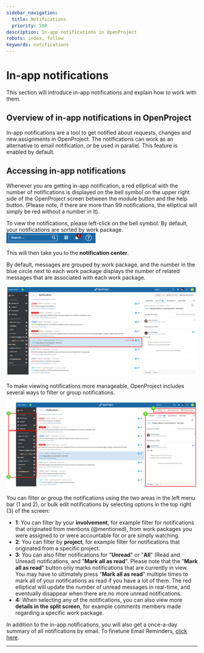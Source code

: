 ```yaml
---
sidebar_navigation:
  title: Notifications
  priority: 590
description: In-app notifications in OpenProject
robots: index, follow
keywords: notifications
---
```

# In-app notifications

This section will introduce in-app notifications and explain how to work with them. 



## Overview of in-app notifications in OpenProject

In-app notifications are a tool to get notified about requests, changes and new assignments in OpenProject. The notifications can work as an alternative to email notification, or be used in parallel. This feature is enabled by default.

## Accessing in-app notifications

Whenever you are getting in-app notification, a red elliptical with the number of notifications is displayed on the bell symbol on the upper right side of the OpenProject screen between the module button and the help button. (Please note, if there are more than 99 notifications, the elliptical will simply be red without a number in it).



To view the notifications, please left-click on the bell symbol. By default, your notifications are sorted by work package. <img src="IaN-1.PNG" alt="notifications" style="zoom:50%;" />

This will then take you to the **notification center**.

By default, messages are grouped by work package, and the number in the blue circle next to each work package displays the number of related messages that are associated with each work package.

<img src="In-app Notifications 6.PNG" alt="In-app Notifications 6" style="zoom:50%;" />

To make viewing notifications more manageable, OpenProject includes several ways to filter or group notifications.

![4](4.PNG)

You can filter or group the notifications using the two areas in the left menu bar (1 and 2), or bulk edit notifications by selecting options in the top right (3) of the screen:

- **1**: You can filter by your **involvement**, for example filter for notifications that originated from mentions (@mentioned), from work packages you were assigned to or were accountable for or are simply watching.
- **2**: You can filter by **project**, for example filter for notifications that originated from a specific project.
- **3**: You can also filter notifications for "**Unread**" or "**All**" (Read and Unread) notifications, and "**Mark all as read**". Please note that the "**Mark all as read**" button only marks notifications that are currently in view. You may have to ultimately press "**Mark all as read**" multiple times to mark all of your notifications as read if you have a lot of them. The red elliptical will update the number of unread messages in real-time, and eventually disappear when there are no more unread notifications.
- **4:** When selecting any of the notifications, you can also view more **details in the split screen**, for example comments members made regarding a specific work package.

In addition to the in-app notifications, you will also get a once-a-day summary of all notifications by email. To finetune Email Reminders, [click here](../docs/user-guide/notifications/notification_settings/).

___



